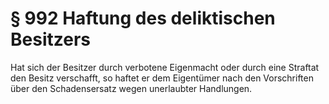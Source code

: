 # § 992 Haftung des deliktischen Besitzers
Hat sich der Besitzer durch verbotene Eigenmacht oder durch eine Straftat den Besitz verschafft, so haftet er dem Eigentümer nach den Vorschriften über den Schadensersatz wegen unerlaubter Handlungen.